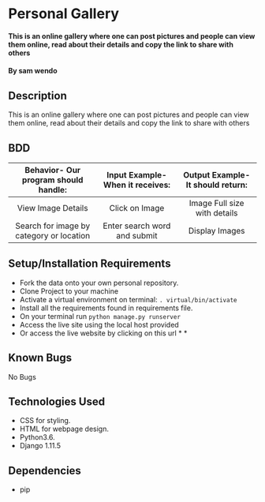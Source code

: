 # Personal Gallery

#### This is an online gallery where one can post pictures and people can view them online, read about their details and copy the link to share with others

#### By **sam wendo**

## Description
This is an online gallery where one can post pictures and people can view them online, read about their details and copy the link to share with others

## BDD
| Behavior- Our program should handle: | Input Example- When it receives: | Output Example- It should return: |
| :-------------: | :-------------: | :-------------: |
| View Image Details | Click on Image  | Image Full size with details |
| Search for image by category or location | Enter search word and submit | Display Images |

## Setup/Installation Requirements
* Fork the data onto your own personal repository.
* Clone Project to your machine
* Activate a virtual environment on terminal: `. virtual/bin/activate`
* Install all the requirements found in requirements file.
* On your terminal run `python manage.py runserver`
* Access the live site using the local host provided
* Or access the live website by clicking on this url * *

## Known Bugs
No Bugs

## Technologies Used
* CSS for styling.
* HTML for webpage design.
* Python3.6.
* Django 1.11.5

## Dependencies
* pip